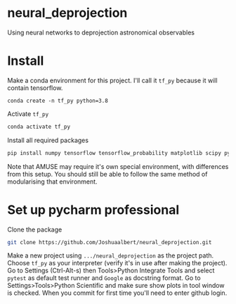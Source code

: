 # neural_deprojection
Using neural networks to deprojection astronomical observables

# Install

Make a conda environment for this project. I'll call it `tf_py` because it will contain tensorflow.
``` bach
conda create -n tf_py python=3.8
```
Activate `tf_py`
```bash
conda activate tf_py
```
Install all required packages
```bash
pip install numpy tensorflow tensorflow_probability matplotlib scipy pytest
```

Note that AMUSE may require it's own special environment, with differences from this setup. 
You should still be able to follow the same method of modularising that environment.

# Set up pycharm professional

Clone the package
```bash
git clone https://github.com/Joshuaalbert/neural_deprojection.git
```
Make a new project using `.../neural_deprojection` as the project path.
Choose `tf_py` as your interpreter (verify it's in use after making the project).
Go to Settings (Ctrl-Alt-s) then Tools>Python Integrate Tools and select `pytest` as default test runner and `Google` as docstring format.
Go to Settings>Tools>Python Scientific and make sure show plots in tool window is checked.
When you commit for first time you'll need to enter github login.
